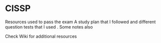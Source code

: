 # CISSP
Resources used to pass  the exam 
A study plan that I followed and different question tests that I used . Some notes also 


Check Wiki for additional resources 
